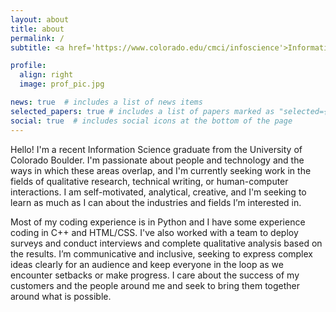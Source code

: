 ```yaml
---
layout: about
title: about
permalink: /
subtitle: <a href='https://www.colorado.edu/cmci/infoscience'>Information Science</a>. Senior.

profile:
  align: right
  image: prof_pic.jpg

news: true  # includes a list of news items
selected_papers: true # includes a list of papers marked as "selected={true}"
social: true  # includes social icons at the bottom of the page
---
```


Hello! I'm a recent Information Science graduate from the University of Colorado Boulder. I'm passionate about people and technology and the ways in which these areas overlap, and I'm currently seeking work in the fields of qualitative research, technical writing, or human-computer interactions. I am self-motivated, analytical, creative, and I'm seeking to learn as much as I can about the industries and fields I’m interested in.

Most of my coding experience is in Python and I have some experience coding in C++ and HTML/CSS. I've also worked with a team to deploy surveys and conduct interviews and complete qualitative analysis based on the results. I’m communicative and inclusive, seeking to express complex ideas clearly for an audience and keep everyone in the loop as we encounter setbacks or make progress. I care about the success of my customers and the people around me and seek to bring them together around what is possible.

